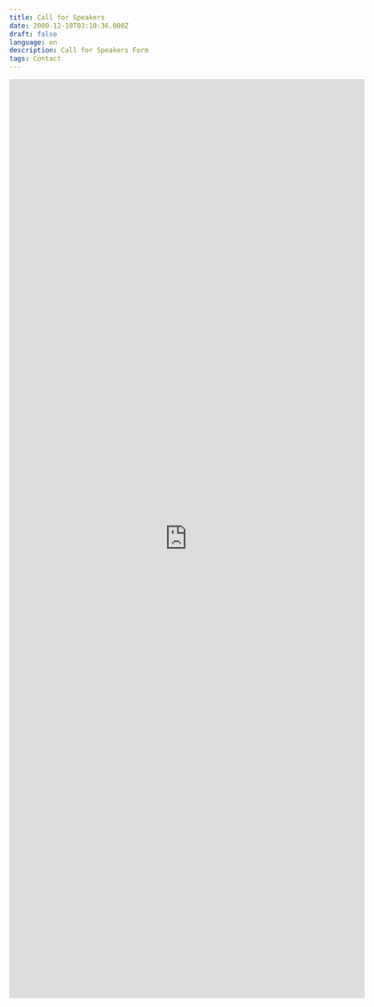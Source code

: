 ```yaml
---
title: Call for Speakers
date: 2000-12-18T03:10:36.000Z
draft: false
language: en
description: Call for Speakers Form
tags: Contact
---
```


<iframe src="https://docs.google.com/forms/d/e/1FAIpQLSeG5kX_Dq-LhF509G2Rvr5enl0yJzEhQd-M9IXcYbW5xikIAQ/viewform?embedded=true" width="640" height="1656" frameborder="0" marginheight="0" marginwidth="0">Loading…</iframe>
